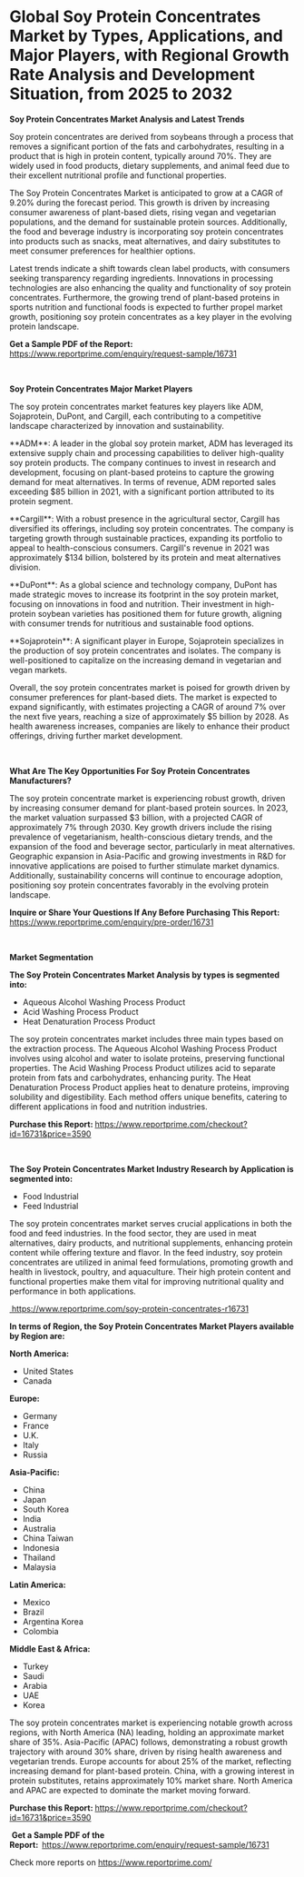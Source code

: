<p><h1>Global Soy Protein Concentrates Market by Types, Applications, and Major Players, with Regional Growth Rate Analysis and Development Situation, from 2025 to 2032</h1></p><p><strong>Soy Protein Concentrates Market Analysis and Latest Trends</strong></p>
<p><p>Soy protein concentrates are derived from soybeans through a process that removes a significant portion of the fats and carbohydrates, resulting in a product that is high in protein content, typically around 70%. They are widely used in food products, dietary supplements, and animal feed due to their excellent nutritional profile and functional properties.</p><p>The Soy Protein Concentrates Market is anticipated to grow at a CAGR of 9.20% during the forecast period. This growth is driven by increasing consumer awareness of plant-based diets, rising vegan and vegetarian populations, and the demand for sustainable protein sources. Additionally, the food and beverage industry is incorporating soy protein concentrates into products such as snacks, meat alternatives, and dairy substitutes to meet consumer preferences for healthier options.</p><p>Latest trends indicate a shift towards clean label products, with consumers seeking transparency regarding ingredients. Innovations in processing technologies are also enhancing the quality and functionality of soy protein concentrates. Furthermore, the growing trend of plant-based proteins in sports nutrition and functional foods is expected to further propel market growth, positioning soy protein concentrates as a key player in the evolving protein landscape.</p></p>
<p><strong>Get a Sample PDF of the Report:&nbsp;</strong> <a href="https://www.reportprime.com/enquiry/request-sample/16731?utm_campaign=2761&utm_medium=2&utm_source=Github&utm_content=ia&utm_term=18032025&utm_id=soy-protein-concentrates">https://www.reportprime.com/enquiry/request-sample/16731</a></p>
<p>&nbsp;</p>
<p><strong>Soy Protein Concentrates Major Market Players</strong></p>
<p><p>The soy protein concentrates market features key players like ADM, Sojaprotein, DuPont, and Cargill, each contributing to a competitive landscape characterized by innovation and sustainability. </p><p>**ADM**: A leader in the global soy protein market, ADM has leveraged its extensive supply chain and processing capabilities to deliver high-quality soy protein products. The company continues to invest in research and development, focusing on plant-based proteins to capture the growing demand for meat alternatives. In terms of revenue, ADM reported sales exceeding $85 billion in 2021, with a significant portion attributed to its protein segment.</p><p>**Cargill**: With a robust presence in the agricultural sector, Cargill has diversified its offerings, including soy protein concentrates. The company is targeting growth through sustainable practices, expanding its portfolio to appeal to health-conscious consumers. Cargill's revenue in 2021 was approximately $134 billion, bolstered by its protein and meat alternatives division.</p><p>**DuPont**: As a global science and technology company, DuPont has made strategic moves to increase its footprint in the soy protein market, focusing on innovations in food and nutrition. Their investment in high-protein soybean varieties has positioned them for future growth, aligning with consumer trends for nutritious and sustainable food options.</p><p>**Sojaprotein**: A significant player in Europe, Sojaprotein specializes in the production of soy protein concentrates and isolates. The company is well-positioned to capitalize on the increasing demand in vegetarian and vegan markets.</p><p>Overall, the soy protein concentrates market is poised for growth driven by consumer preferences for plant-based diets. The market is expected to expand significantly, with estimates projecting a CAGR of around 7% over the next five years, reaching a size of approximately $5 billion by 2028. As health awareness increases, companies are likely to enhance their product offerings, driving further market development.</p></p>
<p>&nbsp;</p>
<p><strong>What Are The Key Opportunities For Soy Protein Concentrates Manufacturers?</strong></p>
<p><p>The soy protein concentrate market is experiencing robust growth, driven by increasing consumer demand for plant-based protein sources. In 2023, the market valuation surpassed $3 billion, with a projected CAGR of approximately 7% through 2030. Key growth drivers include the rising prevalence of vegetarianism, health-conscious dietary trends, and the expansion of the food and beverage sector, particularly in meat alternatives. Geographic expansion in Asia-Pacific and growing investments in R&D for innovative applications are poised to further stimulate market dynamics. Additionally, sustainability concerns will continue to encourage adoption, positioning soy protein concentrates favorably in the evolving protein landscape.</p></p>
<p><strong>Inquire or Share Your Questions If Any Before Purchasing This Report:</strong> <a href="https://www.reportprime.com/enquiry/pre-order/16731?utm_campaign=2761&utm_medium=2&utm_source=Github&utm_content=ia&utm_term=18032025&utm_id=soy-protein-concentrates">https://www.reportprime.com/enquiry/pre-order/16731</a></p>
<p>&nbsp;</p>
<p><strong>Market Segmentation</strong></p>
<p><strong>The Soy Protein Concentrates Market Analysis by types is segmented into:</strong></p>
<p><ul><li>Aqueous Alcohol Washing Process Product</li><li>Acid Washing Process Product</li><li>Heat Denaturation Process Product</li></ul></p>
<p><p>The soy protein concentrates market includes three main types based on the extraction process. The Aqueous Alcohol Washing Process Product involves using alcohol and water to isolate proteins, preserving functional properties. The Acid Washing Process Product utilizes acid to separate protein from fats and carbohydrates, enhancing purity. The Heat Denaturation Process Product applies heat to denature proteins, improving solubility and digestibility. Each method offers unique benefits, catering to different applications in food and nutrition industries.</p></p>
<p><strong>Purchase this Report:&nbsp;</strong><a href="https://www.reportprime.com/checkout?id=16731&price=3590&utm_campaign=2761&utm_medium=2&utm_source=Github&utm_content=ia&utm_term=18032025&utm_id=soy-protein-concentrates">https://www.reportprime.com/checkout?id=16731&price=3590</a></p>
<p>&nbsp;</p>
<p><strong>The Soy Protein Concentrates Market Industry Research by Application is segmented into:</strong></p>
<p><ul><li>Food Industrial</li><li>Feed Industrial</li></ul></p>
<p><p>The soy protein concentrates market serves crucial applications in both the food and feed industries. In the food sector, they are used in meat alternatives, dairy products, and nutritional supplements, enhancing protein content while offering texture and flavor. In the feed industry, soy protein concentrates are utilized in animal feed formulations, promoting growth and health in livestock, poultry, and aquaculture. Their high protein content and functional properties make them vital for improving nutritional quality and performance in both applications.</p></p>
<p><a href="https://www.reportprime.com/soy-protein-concentrates-r16731?utm_campaign=2761&utm_medium=2&utm_source=Github&utm_content=ia&utm_term=18032025&utm_id=soy-protein-concentrates">&nbsp;https://www.reportprime.com/soy-protein-concentrates-r16731</a></p>
<p><strong>In terms of Region, the Soy Protein Concentrates Market Players available by Region are:</strong></p>
<p>
    <p> <strong> North America: </strong>
        <ul>
            <li>United States</li>
            <li>Canada</li>
        </ul>
        </p> 
    <p> <strong> Europe: </strong>
        <ul>
            <li>Germany</li>
            <li>France</li>
            <li>U.K.</li>
            <li>Italy</li>
            <li>Russia</li>
        </ul>
        </p> 
    <p> <strong> Asia-Pacific: </strong>
        <ul>
            <li>China</li>
            <li>Japan</li>
            <li>South Korea</li>
            <li>India</li>
            <li>Australia</li>
            <li>China Taiwan</li>
            <li>Indonesia</li>
            <li>Thailand</li>
            <li>Malaysia</li>
        </ul>
        </p> 
    <p> <strong> Latin America: </strong>
        <ul>
            <li>Mexico</li>
            <li>Brazil</li>
            <li>Argentina Korea</li>
            <li>Colombia</li>
        </ul>
        </p> 
    <p> <strong> Middle East & Africa: </strong>
        <ul>
            <li>Turkey</li>
            <li>Saudi</li>
            <li>Arabia</li>
            <li>UAE</li>
            <li>Korea</li>
        </ul>
    </p>
    </p>
<p><p>The soy protein concentrates market is experiencing notable growth across regions, with North America (NA) leading, holding an approximate market share of 35%. Asia-Pacific (APAC) follows, demonstrating a robust growth trajectory with around 30% share, driven by rising health awareness and vegetarian trends. Europe accounts for about 25% of the market, reflecting increasing demand for plant-based protein. China, with a growing interest in protein substitutes, retains approximately 10% market share. North America and APAC are expected to dominate the market moving forward.</p></p>
<p><strong>Purchase this Report: </strong><a href="https://www.reportprime.com/checkout?id=16731&price=3590&utm_campaign=2761&utm_medium=2&utm_source=Github&utm_content=ia&utm_term=18032025&utm_id=soy-protein-concentrates">https://www.reportprime.com/checkout?id=16731&price=3590</a></p>
<p>&nbsp;<strong>Get a Sample PDF of the Report:&nbsp;&nbsp;</strong><a href="https://www.reportprime.com/enquiry/request-sample/16731?utm_campaign=2761&utm_medium=2&utm_source=Github&utm_content=ia&utm_term=18032025&utm_id=soy-protein-concentrates">https://www.reportprime.com/enquiry/request-sample/16731</a></p>
<p><strong></strong></p>
<p>Check more reports on <a href="https://www.reportprime.com/?utm_campaign=2761&utm_medium=2&utm_source=Github&utm_content=ia&utm_term=18032025&utm_id=soy-protein-concentrates">https://www.reportprime.com/</a></p>